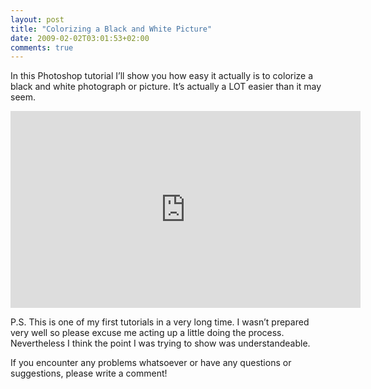 ```yaml
---
layout: post
title: "Colorizing a Black and White Picture"
date: 2009-02-02T03:01:53+02:00
comments: true
---
```


In this Photoshop tutorial I’ll show you how easy it actually is to colorize a black and white photograph or picture. It’s actually a LOT easier than it may seem.

<iframe width="560" height="315" src="https://www.youtube.com/embed/zkz53vH3uSM" frameborder="0" allowfullscreen></iframe>

P.S. This is one of my first tutorials in a very long time. I wasn’t prepared very well so please excuse me acting up a little doing the process. Nevertheless I think the point I was trying to show was understandeable.

If you encounter any problems whatsoever or have any questions or suggestions, please write a comment!
